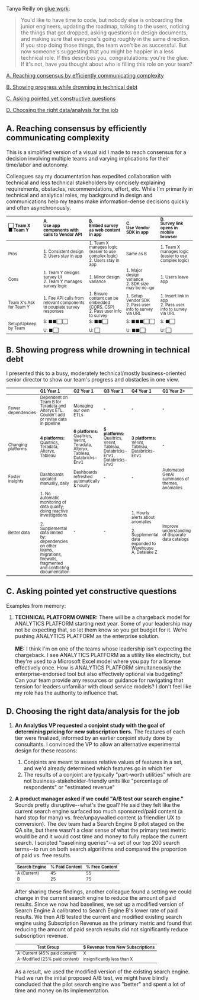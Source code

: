 <style>h1::first-letter{text-decoration: overline;} h1>a:hover {display: inline-block; transform: rotate(180deg); text-decoration: unset;} h1>a::first-letter{text-decoration: overline;} table {font-size: .8em; line-height:1.05em;}</style>

Tanya Reilly on [glue work](https://www.noidea.dog/glue):
<blockquote>You'd like to have time to code, but nobody else is onboarding the junior engineers, updating the roadmap, talking to the users, noticing the things that got dropped, asking questions on design documents, and making sure that everyone's going roughly in the same direction. If you stop doing those things, the team won't be as successful. But now someone's suggesting that you might be happier in a less technical role. If this describes you, congratulations: you're the glue. If it's not, have you thought about who is filling this role on your team?
</blockquote>

[A. Reaching consensus by efficiently communicating complexity](#a)

[B. Showing progress while drowning in technical debt](#b)

[C. Asking pointed yet constructive questions](#c)

[D. Choosing the right data/analysis for the job](#d)

<h2 id="a">A. Reaching consensus by efficiently communicating complexity</h2>

This is a simplified version of a visual aid I made to reach consensus for a decision involving multiple teams and varying implications for their time/labor and autonomy.

Colleagues say my documentation has expedited collaboration with technical and less technical stakeholders by concisely explaining requirements, obstacles, recommendations, effort, etc. While I’m primarily in technical and analytical roles, my background in design and communications help my teams make information-dense decisions quickly and often asynchronously. 

|⬜ Team X<br> ⬛ Team Y| A.<br>Use app components with calls to Vendor API | B.<br>Embed survey as web content in app | C.<br>Use Vendor SDK in app | D.<br>Survey link opens in mobile browser |
|:--|:--|:--|:--|:--|
|Pros|1. Consistent design<br>2. Users stay in app| 1. Team X manages logic (easier to use complex logic)<br>2. Users stay in app| Same as B| 1. Team X manages logic (easier to use complex logic)|
|Cons|1. Team Y designs survey UI<br>2. Team Y manages survey logic | 1. Minor design variance| 1. Major design variance<br>2. SDK size may be no-go | 1. Users leave app|
|Team X's Ask for Team Y|1. Fire API calls from relevant components to pouplate survey responses| 1. Ensure content can be embedded (CORS, CSP)<br>2. Pass user info to survey| 1. Setup Vendor SDK<br>2. Pass user info to survey via URL| 1. Insert link in app<br>2. Pass user info to survey via URL|
|Setup/Upkeep by Team|S: ⬛⬛⬜⬜<br><br>U: ⬛⬜|S: ⬛⬛⬜<br><br>U: ⬜|S: ⬛⬛⬛⬜⬜<br><br>U: ⬛⬛⬜|S: ⬛⬜<br><br>U: ⬜|

<h2 id="b">B. Showing progress while drowning in technical debt</h2>

I presented this to a busy, moderately technical/mostly business-oriented senior director to show our team's progress and obstacles in one view. 

|   | Q1 Year 1 | Q2 Year 1 | Q3 Year 1 | Q4 Year 1 | Q1 Year 2+ | 
|:--|:----------|:----------|:----------|:----------|:----------|
|Fewer dependencies|Dependent on Team B for Teradata and Alteryx ETL. Couldn't add or revise data in pipeline|Managing our own ETLs|"|"|"|
|Changing platforms|<b>4 platforms:</b><br>Qualtrics, Teradata, Alteryx, Tableau |<b>6 platforms:</b><br>Qualtrics, Verint, Teradata, Alteryx, Tableau, Databricks-Env1 | <b>5 platforms:</b><br>Qualtrics, Verint, Tableau, Databricks-Env1, Databricks-Env2|<b>3 platforms:</b><br>Verint, Tableau, Databricks-Env1|"|
|Faster insights|Dashboards updated manually, daily|Dashboards refreshed automatically & hourly|"|"|Automated GenAI summaries of themes, anomalies|
|Better data|1. No automatic monitoring of data quality; doing reactive investigations<br><br>2. Supplemental data limited by: dependencies on other teams, migrations, firewalls, fragmented and conflicting documentation|"|"|1. Hourly alerts about anomalies<br><br>2. Supplemental data expanded to Warehouse A, Datalake Z|Improve understanding of disparate data catalogs|

<h2 id="c">C. Asking pointed yet constructive questions</h2>

Examples from memory:

1. <b>TECHNICAL PLATFORM OWNER:</b> There will be a chargeback model for ANALYTICS PLATFORM starting next year. Some of your leadership may not be expecting that, so let them know so you get budget for it. We're pushing ANALYTICS PLATFORM as the enterprise solution.<br><br><b>ME:</b> I think I'm on one of the teams whose leadership isn't expecting the chargeback. I see ANALYTICS PLATFORM as a utility like electricity, but they're used to a Microsoft Excel model where you pay for a license effectively once. How is ANALYTICS PLATFORM simultaneously the enterprise-endorsed tool but also effectively optional via budgeting? Can your team provide any resources or guidance for navigating that tension for leaders unfamiliar with cloud service models? I don't feel like my role has the authority to influence that. 

<h2 id="d">D. Choosing the right data/analysis for the job</h2>

1. <b>An Analytics VP requested a conjoint study with the goal of determining pricing for new subscription tiers.</b> The features of each tier were finalized, informed by an earlier conjoint study done by consultants. I convinced the VP to allow an alternative experimental design for these reasons:
    1. Conjoints are meant to assess relative values of features in a set, and we'd already determined which features go in which tier
    2. The results of a conjoint are typically "part-worth utilities" which are not business-stakeholder-friendly units like "percentage of respondents" or "estimated revenue"

2. <b>A product manager asked if we could "A/B test our search engine."</b> Sounds pretty disruptive--what's the goal? He said they felt like the current search engine surfaced too much sponsored/paid content (a hard stop for many) vs. free/unpaywalled content (a friendlier UX to conversion). The dev team had a Search Engine B pilot staged on the QA site, but there wasn't a clear sense of what the primary test metric would be and it would cost time and money to fully replace the current search. I scripted "baselining queries"--a set of our top 200 search terms--to run on both search algorithms and compared the proportion of paid vs. free results.

     | Search Engine | % Paid Content   | % Free Content |
     |---------------|------------------|----------------|
     | A (Current)   | 45               | 55             |
     | B             | 25               | 75             |

      After sharing these findings, another colleague found a setting we could change in the current search engine to reduce the amount of paid results. Since we now had baselines, we set up a modified version of Search Engine A calibrated to Search Engine B's lower rate of paid results. We then A/B tested the current and modified existing search engine using Subscription Revenue as the primary metric and found that reducing the amount of paid search results did not significantly reduce subscription revenue. 

     | Test Group                    | $ Revenue from New Subscriptions |
     |-------------------------------|----------------------------------|
     | A-Current  (45% paid content) |          X                       |  
     | A-Modified (25% paid content) |   insignificantly less than X    |

   As a result, we used the modified version of the existing search engine. Had we run the initial proposed A/B test, we might have blindly concluded that the pilot search engine was "better" and spent a lot of time and money on its implementation.
